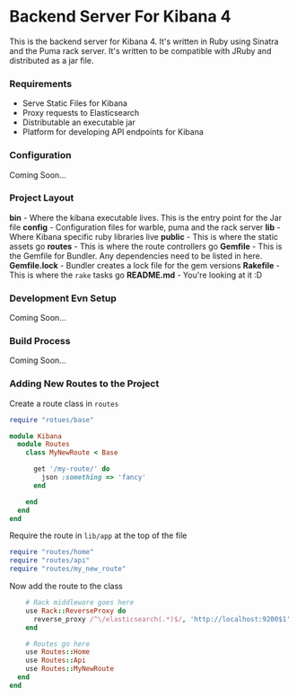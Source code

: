 # Backend Server For Kibana 4

This is the backend server for Kibana 4. It's written in Ruby using Sinatra and the Puma rack server. It's written to be compatible with JRuby and distributed as a jar file.

### Requirements

- Serve Static Files for Kibana
- Proxy requests to Elasticsearch
- Distributable an executable jar
- Platform for developing API endpoints for Kibana

### Configuration

Coming Soon...

### Project Layout
**bin** - Where the kibana executable lives. This is the entry point for the Jar file
**config** - Configuration files for warble, puma and the rack server
**lib** - Where Kibana specific ruby libraries live
**public** - This is where the static assets go
**routes** - This is where the route controllers go
**Gemfile** - This is the Gemfile for Bundler. Any dependencies need to be listed in here.
**Gemfile.lock** - Bundler creates a lock file for the gem versions
**Rakefile** - This is where the `rake` tasks go
**README.md** - You're looking at it :D

### Development Evn Setup

Coming Soon...

### Build Process

Coming Soon...

### Adding New Routes to the Project

Create a route class in `routes`

```ruby
require "rotues/base"

module Kibana
  module Routes
    class MyNewRoute < Base

      get '/my-route/' do
        json :something => 'fancy'
      end

    end
  end
end
```

Require the route in `lib/app` at the top of the file

```ruby
require "routes/home"
require "routes/api"
require "routes/my_new_route"

```

Now add the route to the class

```ruby
    # Rack middleware goes here
    use Rack::ReverseProxy do
      reverse_proxy /^\/elasticsearch(.*)$/, 'http://localhost:9200$1'
    end

    # Routes go here
    use Routes::Home
    use Routes::Api
    use Routes::MyNewRoute
  end
end

```
